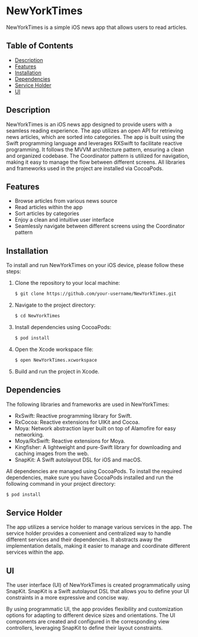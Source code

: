 # NewYorkTimes

NewYorkTimes is a simple iOS news app that allows users to read articles.

## Table of Contents

- [Description](#description)
- [Features](#features)
- [Installation](#installation)
- [Dependencies](#dependencies)
- [Service Holder](#service-holder)
- [UI](#ui)

## Description

NewYorkTimes is an iOS news app designed to provide users with a seamless reading experience. The app utilizes an open API for retrieving news articles, which are sorted into categories. The app is built using the Swift programming language and leverages RXSwift to facilitate reactive programming. It follows the MVVM architecture pattern, ensuring a clean and organized codebase. The Coordinator pattern is utilized for navigation, making it easy to manage the flow between different screens. All libraries and frameworks used in the project are installed via CocoaPods.

## Features

- Browse articles from various news source
- Read articles within the app
- Sort articles by categories
- Enjoy a clean and intuitive user interface
- Seamlessly navigate between different screens using the Coordinator pattern

## Installation

To install and run NewYorkTimes on your iOS device, please follow these steps:

1. Clone the repository to your local machine:

   ```bash
   $ git clone https://github.com/your-username/NewYorkTimes.git

2. Navigate to the project directory:

   ```bash
   $ cd NewYorkTimes

4. Install dependencies using CocoaPods:

   ```bash
   $ pod install
   
6. Open the Xcode workspace file:

   ```bash
   $ open NewYorkTimes.xcworkspace
   
8. Build and run the project in Xcode.

## Dependencies

The following libraries and frameworks are used in NewYorkTimes:

- RxSwift: Reactive programming library for Swift.
- RxCocoa: Reactive extensions for UIKit and Cocoa.
- Moya: Network abstraction layer built on top of Alamofire for easy networking.
- Moya/RxSwift: Reactive extensions for Moya.
- Kingfisher: A lightweight and pure-Swift library for downloading and caching images from the web.
- SnapKit: A Swift autolayout DSL for iOS and macOS.

All dependencies are managed using CocoaPods. To install the required dependencies, make sure you have CocoaPods installed and run the following command in your project directory:

```bash
$ pod install
```

## Service Holder

The app utilizes a service holder to manage various services in the app. The service holder provides a convenient and centralized way to handle different services and their dependencies. It abstracts away the implementation details, making it easier to manage and coordinate different services within the app.

## UI

The user interface (UI) of NewYorkTimes is created programmatically using SnapKit. SnapKit is a Swift autolayout DSL that allows you to define your UI constraints in a more expressive and concise way.

By using programmatic UI, the app provides flexibility and customization options for adapting to different device sizes and orientations. The UI components are created and configured in the corresponding view controllers, leveraging SnapKit to define their layout constraints.
